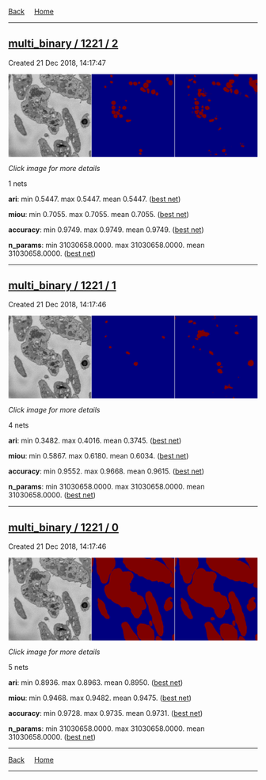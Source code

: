 
[Back](..)&nbsp;&nbsp;&nbsp;&nbsp;&nbsp;[Home](https://leapmanlab.github.io/snapshots)

---

<div class="summary"><a href="2"><h2>multi_binary / 1221 / 2</h2></a><p>Created 21 Dec 2018, 14:17:47
</p><a href="2"><img src="2/2/media/summary.png" align="center"></a><p><i>Click image for more details</i>
</p></div>

1 nets

**ari**: min 0.5447. max 0.5447. mean 0.5447.  ([best net](2/2))

**miou**: min 0.7055. max 0.7055. mean 0.7055.  ([best net](2/2))

**accuracy**: min 0.9749. max 0.9749. mean 0.9749.  ([best net](2/2))

**n_params**: min 31030658.0000. max 31030658.0000. mean 31030658.0000.  ([best net](2/2))

---

<div class="summary"><a href="1"><h2>multi_binary / 1221 / 1</h2></a><p>Created 21 Dec 2018, 14:17:46
</p><a href="1"><img src="1/4/media/summary.png" align="center"></a><p><i>Click image for more details</i>
</p></div>

4 nets

**ari**: min 0.3482. max 0.4016. mean 0.3745.  ([best net](1/4))

**miou**: min 0.5867. max 0.6180. mean 0.6034.  ([best net](1/4))

**accuracy**: min 0.9552. max 0.9668. mean 0.9615.  ([best net](1/4))

**n_params**: min 31030658.0000. max 31030658.0000. mean 31030658.0000.  ([best net](1/1))

---

<div class="summary"><a href="0"><h2>multi_binary / 1221 / 0</h2></a><p>Created 21 Dec 2018, 14:17:46
</p><a href="0"><img src="0/1/media/summary.png" align="center"></a><p><i>Click image for more details</i>
</p></div>

5 nets

**ari**: min 0.8936. max 0.8963. mean 0.8950.  ([best net](0/1))

**miou**: min 0.9468. max 0.9482. mean 0.9475.  ([best net](0/1))

**accuracy**: min 0.9728. max 0.9735. mean 0.9731.  ([best net](0/1))

**n_params**: min 31030658.0000. max 31030658.0000. mean 31030658.0000.  ([best net](0/0))

---

[Back](..)&nbsp;&nbsp;&nbsp;&nbsp;&nbsp;[Home](https://leapmanlab.github.io/snapshots)

---